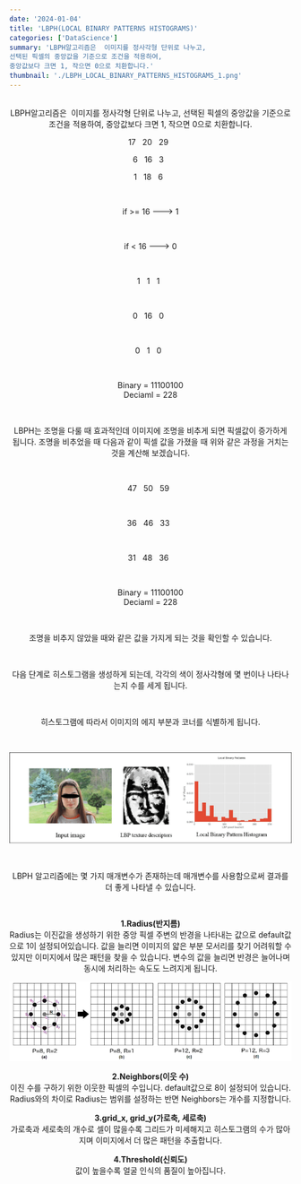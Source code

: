```yaml
---
date: '2024-01-04'
title: 'LBPH(LOCAL BINARY PATTERNS HISTOGRAMS)'
categories: ['DataScience']
summary: 'LBPH알고리즘은  이미지를 정사각형 단위로 나누고,
선택된 픽셀의 중앙값을 기준으로 조건을 적용하여,
중앙값보다 크면 1, 작으면 0으로 치환합니다.'
thumbnail: './LBPH_LOCAL_BINARY_PATTERNS_HISTOGRAMS_1.png'
---
```


<center>
</br>
LBPH알고리즘은  이미지를 정사각형 단위로 나누고,
선택된 픽셀의 중앙값을 기준으로 조건을 적용하여,
중앙값보다 크면 1, 작으면 0으로 치환합니다.

</br>

17&nbsp;&nbsp;
20&nbsp;&nbsp;
29&nbsp;&nbsp;

6&nbsp;&nbsp;
16&nbsp;&nbsp;
3&nbsp;&nbsp;

1&nbsp;&nbsp;
18&nbsp;&nbsp;
6&nbsp;&nbsp;

</br>

if >= 16 ---> 1

</br>

if < 16 ---> 0

</br>

1&nbsp;&nbsp;
1&nbsp;&nbsp;
1&nbsp;&nbsp;

</br>

0&nbsp;&nbsp;
16&nbsp;&nbsp;
0&nbsp;&nbsp;

</br>

0&nbsp;&nbsp;
1&nbsp;&nbsp;
0&nbsp;&nbsp;

</br>

Binary = 11100100
</br>
Deciaml = 228

</br>

LBPH는 조명을 다룰 때 효과적인데
이미지에 조명을 비추게 되면 픽셀값이 증가하게 됩니다.
조명을 비추었을 때 다음과 같이 픽셀 값을 가졌을 때 위와 같은 과정을 거치는 것을 계산해 보겠습니다.

</br>

47&nbsp;&nbsp;
50&nbsp;&nbsp;
59&nbsp;&nbsp;

</br>

36&nbsp;&nbsp;
46&nbsp;&nbsp;
33&nbsp;&nbsp;

</br>

31&nbsp;&nbsp;
48&nbsp;&nbsp;
36&nbsp;&nbsp;

</br>

Binary = 11100100
</br>
Deciaml = 228

</br>

조명을 비추지 않았을 때와 같은 값을 가지게 되는 것을 확인할 수 있습니다.

</br>

다음 단계로 히스토그램을 생성하게 되는데,
각각의 색이 정사각형에 몇 번이나 나타나는지 수를 세게 됩니다.

</br>

히스토그램에 따라서 이미지의 에지 부분과 코너를 식별하게 됩니다.

</br>

![Attached Photo 1](./LBPH_LOCAL_BINARY_PATTERNS_HISTOGRAMS_1.png)

</br>

LBPH 알고리즘에는 몇 가지 매개변수가 존재하는데 매개변수를 사용함으로써 결과를 더 좋게 나타낼 수 있습니다.

</br>

**1.Radius(반지름)**</br>
Radius는 이진값을 생성하기 위한 중앙 픽셀 주변의 반경을 나타내는 값으로 default값으로 1이 설정되어있습니다.
값을 늘리면 이미지의 얇은 부분 모서리를 찾기 어려워할 수 있지만 이미지에서 많은 패턴을 찾을 수 있습니다.
변수의 값을 늘리면 반경은 늘어나며 동시에 처리하는 속도도 느려지게 됩니다.

![Attached Photo 2](./LBPH_LOCAL_BINARY_PATTERNS_HISTOGRAMS_2.webp)

**2.Neighbors(이웃 수)** </br>
이진 수를 구하기 위한 이웃한 픽셀의 수입니다. default값으로 8이 설정되어 있습니다.
Radius와의 차이로 Radius는 범위를 설정하는 반면 Neighbors는 개수를 지정합니다.

**3.grid_x, grid_y(가로축, 세로축)** </br>
가로축과 세로축의 개수로 셀이 많을수록 그리드가 미세해지고 히스토그램의 수가 많아지며 이미지에서 더 많은 패턴을 추출합니다.

**4.Threshold(신뢰도)** </br>
값이 높을수록 얼굴 인식의 품질이 높아집니다.

